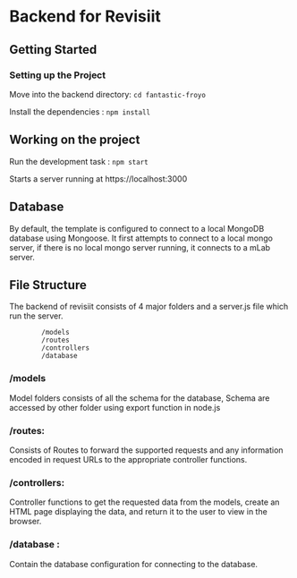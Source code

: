 # Backend for Revisiit

## Getting Started

### Setting up the Project
Move into the backend directory: `cd fantastic-froyo`

Install the dependencies : `npm install`

## Working on the project 
  Run the development task : `npm start`

  Starts a server running at https://localhost:3000
  
## Database 
By default, the template is configured to connect to a local MongoDB database using Mongoose. It first attempts to connect to a local mongo server, if there is no local mongo server running, it connects to a mLab server. 

## File Structure 
The backend of revisiit consists of 4 major folders and a server.js file which run the server.
```
        /models
        /routes
        /controllers
        /database
```
        
### /models
Model folders consists of all the schema for the database, Schema are accessed by other folder using export function in node.js
 
### /routes:
Consists of Routes to forward the supported requests and any information encoded in request URLs to the appropriate controller functions.
 
### /controllers:
Controller functions to get the requested data from the models, create an HTML page displaying the data, and return it to the user to view in the browser. 
      
### /database :
Contain the database configuration for connecting to the database.
 
